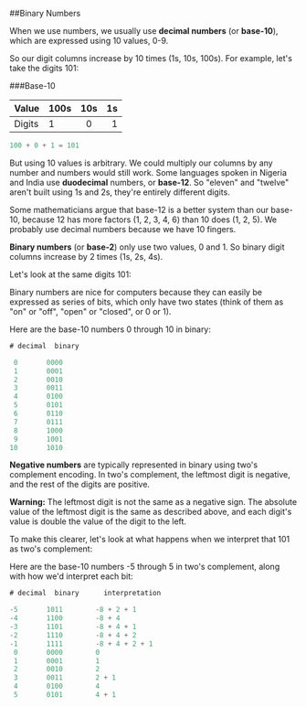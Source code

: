 
##Binary Numbers

When we use numbers, we usually use **decimal numbers** (or **base-10**), which
are expressed using 10 values, 0-9.

So our digit columns increase by 10 times (1s, 10s, 100s). For example, let's take
the digits 101:

###Base-10

| Value         | 100s          | 10s           | 1s    |
| ------------- | ------------- |:-------------:| -----:|
| Digits        | 1             | 0             | 1     |

```javascript
100 + 0 + 1 = 101
```

But using 10 values is arbitrary. We could multiply our columns by any number and
numbers would still work. Some languages spoken in Nigeria and India use **duodecimal**
numbers, or **base-12**. So "eleven" and "twelve" aren't built using 1s and 2s,
they're entirely different digits.

Some mathematicians argue that base-12 is a better system than our base-10, because
12 has more factors (1, 2, 3, 4, 6) than 10 does (1, 2, 5). We probably use decimal
numbers because we have 10 fingers.

**Binary numbers** (or **base-2**) only use two values, 0 and 1. So binary digit
columns increase by 2 times (1s, 2s, 4s).

Let's look at the same digits 101:

Binary numbers are nice for computers because they can easily be expressed as series
of bits, which only have two states (think of them as "on" or "off", "open" or "closed",
or 0 or 1).

Here are the base-10 numbers 0 through 10 in binary:

```javascript
# decimal  binary

 0       0000
 1       0001
 2       0010
 3       0011
 4       0100
 5       0101
 6       0110
 7       0111
 8       1000
 9       1001
10       1010
```

**Negative numbers** are typically represented in binary using two's complement
encoding. In two's complement, the leftmost digit is negative, and the rest of
the digits are positive.

**Warning:** The leftmost digit is not the same as a negative sign. The absolute
value of the leftmost digit is the same as described above, and each digit's value
is double the value of the digit to the left.

To make this clearer, let's look at what happens when we interpret that 101 as
two's complement:

Here are the base-10 numbers -5 through 5 in two's complement, along with how we'd
interpret each bit:

```javascript
# decimal  binary      interpretation

-5       1011        -8 + 2 + 1
-4       1100        -8 + 4
-3       1101        -8 + 4 + 1
-2       1110        -8 + 4 + 2
-1       1111        -8 + 4 + 2 + 1
 0       0000        0
 1       0001        1
 2       0010        2
 3       0011        2 + 1
 4       0100        4
 5       0101        4 + 1
```
